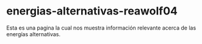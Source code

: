 # energias-alternativas-reawolf04
Esta es una pagina la cual nos muestra información relevante acerca de las energías alternativas. 
